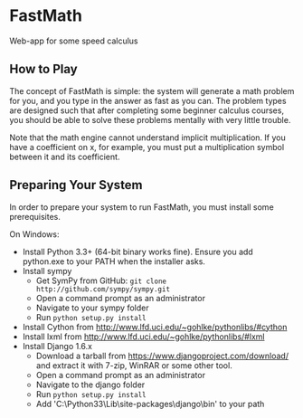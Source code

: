 FastMath
========

Web-app for some speed calculus

How to Play
-----------

The concept of FastMath is simple: the system will generate a math problem for you, and you type in the answer as fast as you can. The problem types are designed such that after completing some beginner calculus courses, you should be able to solve these problems mentally with very little trouble.

Note that the math engine cannot understand implicit multiplication. If you have a coefficient on x, for example, you must put a multiplication symbol between it and its coefficient.


Preparing Your System
---------------------

In order to prepare your system to run FastMath, you must install some prerequisites.

On Windows:
* Install Python 3.3+ (64-bit binary works fine). Ensure you add python.exe to your PATH when the installer asks.
* Install sympy
   * Get SymPy from GitHub: `git clone http://github.com/sympy/sympy.git`
   * Open a command prompt as an administrator
   * Navigate to your sympy folder
   * Run `python setup.py install`
* Install Cython from http://www.lfd.uci.edu/~gohlke/pythonlibs/#cython
* Install lxml from http://www.lfd.uci.edu/~gohlke/pythonlibs/#lxml
* Install Django 1.6.x
   * Download a tarball from https://www.djangoproject.com/download/ and extract it with 7-zip, WinRAR or some other tool.
   * Open a command prompt as an administrator
   * Navigate to the django folder
   * Run `python setup.py install`
   * Add 'C:\Python33\Lib\site-packages\django\bin' to your path


